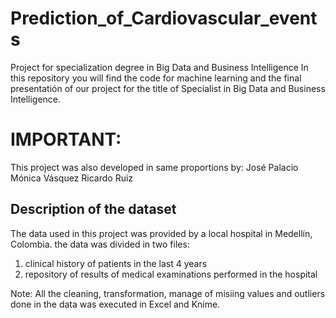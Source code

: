 # Prediction_of_Cardiovascular_events
Project for specialization degree in Big Data and Business Intelligence
In this repository you will find the code for machine learning and the final presentatión of our project for the title of Specialist in Big Data and Business Intelligence.

# IMPORTANT:
This project was also developed in same proportions by:
José Palacio
Mónica Vásquez
Ricardo Ruiz

## Description of the dataset
The data used in this project was provided by a local hospital in Medellín, Colombia. the data was divided in two files:
1. clinical history of patients in the last 4 years
2. repository of results of medical examinations performed in the hospital

Note: All the cleaning, transformation, manage of misiing values and outliers done in the data was executed in Excel and Knime.
